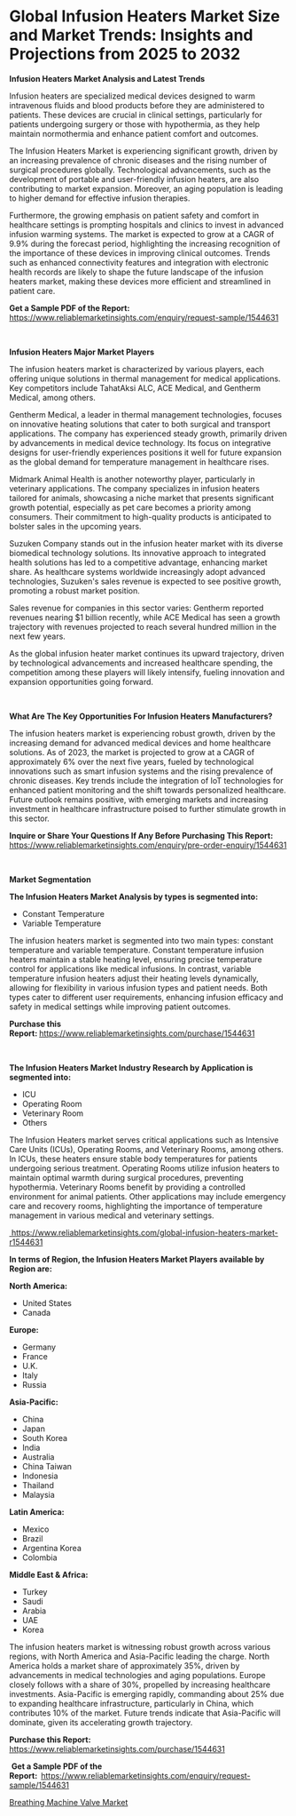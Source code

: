 <p><h1>Global Infusion Heaters Market Size and Market Trends: Insights and Projections from 2025 to 2032</h1></p><p><strong>Infusion Heaters Market Analysis and Latest Trends</strong></p>
<p><p>Infusion heaters are specialized medical devices designed to warm intravenous fluids and blood products before they are administered to patients. These devices are crucial in clinical settings, particularly for patients undergoing surgery or those with hypothermia, as they help maintain normothermia and enhance patient comfort and outcomes.</p><p>The Infusion Heaters Market is experiencing significant growth, driven by an increasing prevalence of chronic diseases and the rising number of surgical procedures globally. Technological advancements, such as the development of portable and user-friendly infusion heaters, are also contributing to market expansion. Moreover, an aging population is leading to higher demand for effective infusion therapies.</p><p>Furthermore, the growing emphasis on patient safety and comfort in healthcare settings is prompting hospitals and clinics to invest in advanced infusion warming systems. The market is expected to grow at a CAGR of 9.9% during the forecast period, highlighting the increasing recognition of the importance of these devices in improving clinical outcomes. Trends such as enhanced connectivity features and integration with electronic health records are likely to shape the future landscape of the infusion heaters market, making these devices more efficient and streamlined in patient care.</p></p>
<p><strong>Get a Sample PDF of the Report:&nbsp;</strong> <a href="https://www.reliablemarketinsights.com/enquiry/request-sample/1544631?utm_campaign=2183&utm_medium=2&utm_source=Github&utm_content=ia&utm_term=04032025&utm_id=infusion-heaters">https://www.reliablemarketinsights.com/enquiry/request-sample/1544631</a></p>
<p>&nbsp;</p>
<p><strong>Infusion Heaters Major Market Players</strong></p>
<p><p>The infusion heaters market is characterized by various players, each offering unique solutions in thermal management for medical applications. Key competitors include TahatAksi ALC, ACE Medical, and Gentherm Medical, among others.</p><p>Gentherm Medical, a leader in thermal management technologies, focuses on innovative heating solutions that cater to both surgical and transport applications. The company has experienced steady growth, primarily driven by advancements in medical device technology. Its focus on integrative designs for user-friendly experiences positions it well for future expansion as the global demand for temperature management in healthcare rises.</p><p>Midmark Animal Health is another noteworthy player, particularly in veterinary applications. The company specializes in infusion heaters tailored for animals, showcasing a niche market that presents significant growth potential, especially as pet care becomes a priority among consumers. Their commitment to high-quality products is anticipated to bolster sales in the upcoming years.</p><p>Suzuken Company stands out in the infusion heater market with its diverse biomedical technology solutions. Its innovative approach to integrated health solutions has led to a competitive advantage, enhancing market share. As healthcare systems worldwide increasingly adopt advanced technologies, Suzuken's sales revenue is expected to see positive growth, promoting a robust market position.</p><p>Sales revenue for companies in this sector varies: Gentherm reported revenues nearing $1 billion recently, while ACE Medical has seen a growth trajectory with revenues projected to reach several hundred million in the next few years. </p><p>As the global infusion heater market continues its upward trajectory, driven by technological advancements and increased healthcare spending, the competition among these players will likely intensify, fueling innovation and expansion opportunities going forward.</p></p>
<p>&nbsp;</p>
<p><strong>What Are The Key Opportunities For Infusion Heaters Manufacturers?</strong></p>
<p><p>The infusion heaters market is experiencing robust growth, driven by the increasing demand for advanced medical devices and home healthcare solutions. As of 2023, the market is projected to grow at a CAGR of approximately 6% over the next five years, fueled by technological innovations such as smart infusion systems and the rising prevalence of chronic diseases. Key trends include the integration of IoT technologies for enhanced patient monitoring and the shift towards personalized healthcare. Future outlook remains positive, with emerging markets and increasing investment in healthcare infrastructure poised to further stimulate growth in this sector.</p></p>
<p><strong>Inquire or Share Your Questions If Any Before Purchasing This Report:</strong> <a href="https://www.reliablemarketinsights.com/enquiry/pre-order-enquiry/1544631?utm_campaign=2183&utm_medium=2&utm_source=Github&utm_content=ia&utm_term=04032025&utm_id=infusion-heaters">https://www.reliablemarketinsights.com/enquiry/pre-order-enquiry/1544631</a></p>
<p>&nbsp;</p>
<p><strong>Market Segmentation</strong></p>
<p><strong>The Infusion Heaters Market Analysis by types is segmented into:</strong></p>
<p><ul><li>Constant Temperature</li><li>Variable Temperature</li></ul></p>
<p><p>The infusion heaters market is segmented into two main types: constant temperature and variable temperature. Constant temperature infusion heaters maintain a stable heating level, ensuring precise temperature control for applications like medical infusions. In contrast, variable temperature infusion heaters adjust their heating levels dynamically, allowing for flexibility in various infusion types and patient needs. Both types cater to different user requirements, enhancing infusion efficacy and safety in medical settings while improving patient outcomes.</p></p>
<p><strong>Purchase this Report:&nbsp;</strong><a href="https://www.reliablemarketinsights.com/purchase/1544631?utm_campaign=2183&utm_medium=2&utm_source=Github&utm_content=ia&utm_term=04032025&utm_id=infusion-heaters">https://www.reliablemarketinsights.com/purchase/1544631</a></p>
<p>&nbsp;</p>
<p><strong>The Infusion Heaters Market Industry Research by Application is segmented into:</strong></p>
<p><ul><li>ICU</li><li>Operating Room</li><li>Veterinary Room</li><li>Others</li></ul></p>
<p><p>The Infusion Heaters market serves critical applications such as Intensive Care Units (ICUs), Operating Rooms, and Veterinary Rooms, among others. In ICUs, these heaters ensure stable body temperatures for patients undergoing serious treatment. Operating Rooms utilize infusion heaters to maintain optimal warmth during surgical procedures, preventing hypothermia. Veterinary Rooms benefit by providing a controlled environment for animal patients. Other applications may include emergency care and recovery rooms, highlighting the importance of temperature management in various medical and veterinary settings.</p></p>
<p><a href="https://www.reliablemarketinsights.com/global-infusion-heaters-market-r1544631?utm_campaign=2183&utm_medium=2&utm_source=Github&utm_content=ia&utm_term=04032025&utm_id=infusion-heaters">&nbsp;https://www.reliablemarketinsights.com/global-infusion-heaters-market-r1544631</a></p>
<p><strong>In terms of Region, the Infusion Heaters Market Players available by Region are:</strong></p>
<p>
    <p> <strong> North America: </strong>
        <ul>
            <li>United States</li>
            <li>Canada</li>
        </ul>
        </p> 
    <p> <strong> Europe: </strong>
        <ul>
            <li>Germany</li>
            <li>France</li>
            <li>U.K.</li>
            <li>Italy</li>
            <li>Russia</li>
        </ul>
        </p> 
    <p> <strong> Asia-Pacific: </strong>
        <ul>
            <li>China</li>
            <li>Japan</li>
            <li>South Korea</li>
            <li>India</li>
            <li>Australia</li>
            <li>China Taiwan</li>
            <li>Indonesia</li>
            <li>Thailand</li>
            <li>Malaysia</li>
        </ul>
        </p> 
    <p> <strong> Latin America: </strong>
        <ul>
            <li>Mexico</li>
            <li>Brazil</li>
            <li>Argentina Korea</li>
            <li>Colombia</li>
        </ul>
        </p> 
    <p> <strong> Middle East & Africa: </strong>
        <ul>
            <li>Turkey</li>
            <li>Saudi</li>
            <li>Arabia</li>
            <li>UAE</li>
            <li>Korea</li>
        </ul>
    </p>
    </p>
<p><p>The infusion heaters market is witnessing robust growth across various regions, with North America and Asia-Pacific leading the charge. North America holds a market share of approximately 35%, driven by advancements in medical technologies and aging populations. Europe closely follows with a share of 30%, propelled by increasing healthcare investments. Asia-Pacific is emerging rapidly, commanding about 25% due to expanding healthcare infrastructure, particularly in China, which contributes 10% of the market. Future trends indicate that Asia-Pacific will dominate, given its accelerating growth trajectory.</p></p>
<p><strong>Purchase this Report: </strong><a href="https://www.reliablemarketinsights.com/purchase/1544631?utm_campaign=2183&utm_medium=2&utm_source=Github&utm_content=ia&utm_term=04032025&utm_id=infusion-heaters">https://www.reliablemarketinsights.com/purchase/1544631</a></p>
<p>&nbsp;<strong>Get a Sample PDF of the Report:&nbsp;&nbsp;</strong><a href="https://www.reliablemarketinsights.com/enquiry/request-sample/1544631?utm_campaign=2183&utm_medium=2&utm_source=Github&utm_content=ia&utm_term=04032025&utm_id=infusion-heaters">https://www.reliablemarketinsights.com/enquiry/request-sample/1544631</a></p>
<p><strong></strong></p>
<p><p><a href="https://github.com/SanjidaKhan901/Market-Research-Report-List-1/blob/main/breathing-machine-valve-market.md?utm_campaign=2183&utm_medium=2&utm_source=Github&utm_content=ia&utm_term=04032025&utm_id=infusion-heaters">Breathing Machine Valve Market</a></p></p>